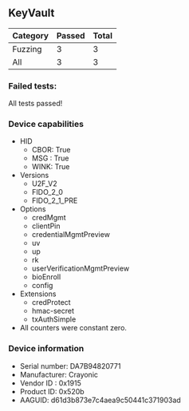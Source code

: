 ## KeyVault

| Category   |   Passed |   Total |
|------------|----------|---------|
| Fuzzing    |        3 |       3 |
| All        |        3 |       3 |

### Failed tests:

All tests passed!


### Device capabilities

* HID
  * CBOR: True
  * MSG : True
  * WINK: True
* Versions
  * U2F_V2
  * FIDO_2_0
  * FIDO_2_1_PRE
* Options
  * credMgmt
  * clientPin
  * credentialMgmtPreview
  * uv
  * up
  * rk
  * userVerificationMgmtPreview
  * bioEnroll
  * config
* Extensions
  * credProtect
  * hmac-secret
  * txAuthSimple
* All counters were constant zero.

### Device information

* Serial number: DA7B94820771
* Manufacturer: Crayonic
* Vendor ID : 0x1915
* Product ID: 0x520b
* AAGUID: d61d3b873e7c4aea9c50441c371903ad
